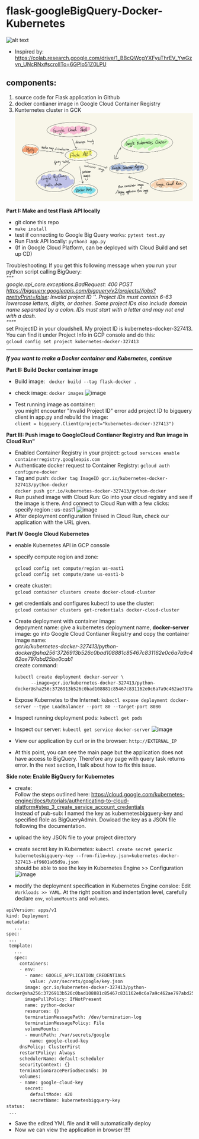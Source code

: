 # flask-googleBigQuery-Docker-Kubernetes
![alt text](https://github.com/shufan1/flask-googleBigQuery-Docker/blob/main/showapplication.gif)

- Inspired by: https://colab.research.google.com/drive/1_BBcQWcgYXFyuThrEV_YwGzvn_UNcRNx#scrollTo=6GPlo51Z0LPU
## components:
1. source code for Flask application in Github
2. docker contianer image in Google Cloud Container Registry
3. Kunternetes cluster in GCK
![alt text](https://github.com/shufan1/flask-googleBigQuery-Docker/blob/main/blueprint.jpg?raw=true)

**Part I: Make and test Flask API locally**
- git clone this repo
- `make install`
- test if connecting to Google Big Query works: `pytest test.py  `
- Run Flask API locally: `python3 app.py`
- (If in Google Cloud Platform, can be deployed with Cloud Build and set up CD)

Troubleshooting:
If you get this following message when you run your python script calling BigQuery:<br>
   _"""<br>
   google.api_core.exceptions.BadRequest: 400 POST https://bigquery.googleapis.com/bigquery/v2/projects//jobs?prettyPrint=false: Invalid project ID ''. Project IDs must contain 6-63 lowercase letters, digits, or dashes. Some project IDs also include domain name separated by a colon. IDs must start with a letter and may not end with a dash.<br>
   """"_<br>
set ProjectID in your cloudshell. My project ID is kubernetes-docker-327413. You can find it under Project Info in GCP console and do this: <br>
 ```gcloud config set project kubernetes-docker-327413```
<hr>

**_If you want to make a Docker container and Kubernetes, continue_**

**Part II: Build Docker container image**
- Build image: ``` docker build --tag flask-docker .```
- check image: ```docker images```
![image](https://user-images.githubusercontent.com/39500675/135636101-670439bc-d400-4d53-a503-58039271d5d6.png)

- Test running image as container:<br>
  you might encounter "Invalid Project ID" error
  add project ID to bigquery client in app.py and rebuild the image:<br>
  ```client = bigquery.Client(project="kubernetes-docker-327413")```

**Part III: Push image to GoogleCloud Contianer Registry and Run image in Cloud Run"**
- Enabled Container Registry in your project:
  ```gcloud services enable containerregistry.googleapis.com```
- Authenticate docker request to Container Registry:
    ```gcloud auth configure-docker```
- Tag and push:
     ```docker tag ImageID gcr.io/kubernetes-docker-327413/python-docker```<br>
    ```docker push gcr.io/kubernetes-docker-327413/python-docker```
- Run pushed image with Cloud Run:
   Go into your cloud registry and see if the image is there. And connect to Cloud Run with a few clicks: <br>
   specify region : us-east1
 ![image](https://user-images.githubusercontent.com/39500675/135643367-fcf6a169-1af2-455f-809e-8aa4c26014ed.png)
- After deployment configuration finised in Cloud Run, check our application with the URL given.

**Part IV Google Cloud Kubernetes**
 - enable Kubernetes API in GCP console 
 - specify compute region and zone:<br>
   ```
   gcloud config set compute/region us-east1
   gcloud config set compute/zone us-east1-b
   ```
 - create ckuster:<br>
    ```gcloud container clusters create docker-cloud-cluster```
 - get credentials and configures kubectl to use the cluster:<br>
    ```gcloud container clusters get-credentials docker-cloud-cluster```
 - Create deployment with container image:<br>
    depoyment name: give a kubernetes deployment name, **docker-server**<br>
    image: go into Google Cloud Contianer Registry and copy the container image name: <br>
              _gcr.io/kubernetes-docker-327413/python-docker@sha256:3726913b526c0bad108881c85467c831162e0c6a7a9c462ae797abd25be0cab1_<br>
    create command:<br>
    ```
   kubectl create deployment docker-server \
          --image=gcr.io/kubernetes-docker-327413/python-docker@sha256:3726913b526c0bad108881c85467c831162e0c6a7a9c462ae797abd25be0cab1
   ```
  
- Expose Kubernetes to the Internet:
  ```kubectl expose deployment docker-server --type LoadBalancer --port 80 --target-port 8080```
- Inspect running deployment pods: ```kubectl get pods``` <br>
- Inspect our server: ```kubectl get service docker-server```
  ![image](https://user-images.githubusercontent.com/39500675/135646542-c8149269-b4ed-450a-bed3-15f2133ef180.png)
- View our application by curl or in the browser:  ```http://EXTERNAL_IP```
- At this point, you can see the main page but the application does not have access to BigQuery. Therefore any page with query task returns error. In the next section, I talk about how to fix this issue.


 **Side note: Enable BigQuery for Kubernetes**

 - create:<br>
   Follow the steps outlined here: https://cloud.google.com/kubernetes-engine/docs/tutorials/authenticating-to-cloud-platform#step_3_create_service_account_credentials<br>
   Instead of pub-sub: I named the key as kubernetesbigquery-key and specified Role as BigQueryAdmin. Dowload the key as a JSON file following the documentation.
 - upload the key JSON file to your project directory
 - create secret key in Kubernetes: 
       ```kubectl create secret generic kubernetesbigquery-key --from-file=key.json=kubernetes-docker-327413-ef9601a05d9a.json```<br>
   should be able to see the key in Kubernetes Engine >> Configuration
   ![image](https://user-images.githubusercontent.com/39500675/135668021-b2f1414f-31bd-49ab-b05f-0f7d48bc99c8.png)

 - modify the deployment specification in Kubernetes Engine consloe:
   Edit ```Workloads >> YAML```. At the right position and indentation level, carefully declare ```env```, ```volumeMounts``` and ```volumes```. 
 ```
apiVersion: apps/v1
kind: Deployment
metadata:
    ...
spec:
  ...
  template:
    ...
    spec:
      containers:
      - env:
        - name: GOOGLE_APPLICATION_CREDENTIALS
          value: /var/secrets/google/key.json
        image: gcr.io/kubernetes-docker-327413/python-docker@sha256:3726913b526c0bad108881c85467c831162e0c6a7a9c462ae797abd25be0cab1
        imagePullPolicy: IfNotPresent
        name: python-docker
        resources: {}
        terminationMessagePath: /dev/termination-log
        terminationMessagePolicy: File
        volumeMounts:
        - mountPath: /var/secrets/google
          name: google-cloud-key
      dnsPolicy: ClusterFirst
      restartPolicy: Always
      schedulerName: default-scheduler
      securityContext: {}
      terminationGracePeriodSeconds: 30
      volumes:
      - name: google-cloud-key
        secret:
          defaultMode: 420
          secretName: kubernetesbigquery-key
status:
  ...
````
- Save the edited YML file and it will automatically deploy
- Now we can view the application in browser !!!!
